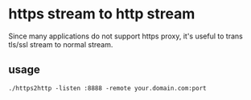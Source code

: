https stream to http stream
===

Since many applications do not support https proxy, it's useful to trans tls/ssl stream to normal stream.

usage
---
```shell
./https2http -listen :8888 -remote your.domain.com:port
```